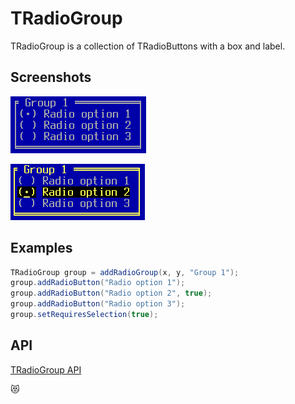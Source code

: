 TRadioGroup
===========

TRadioGroup is a collection of TRadioButtons with a box and label.

Screenshots
-----------

![radiogroup_1](uploads/ba7e88258eaae4c605f34771a6072ba6/radiogroup_1.png)

![radiogroup_2](uploads/512490e46b18aa1154b0f054a3dfc459/radiogroup_2.png)

Examples
--------

```Java
TRadioGroup group = addRadioGroup(x, y, "Group 1");
group.addRadioButton("Radio option 1");
group.addRadioButton("Radio option 2", true);
group.addRadioButton("Radio option 3");
group.setRequiresSelection(true);
```

API
---

[TRadioGroup API](https://jexer.sourceforge.io/apidocs/api/jexer/TRadioGroup.html)

😻